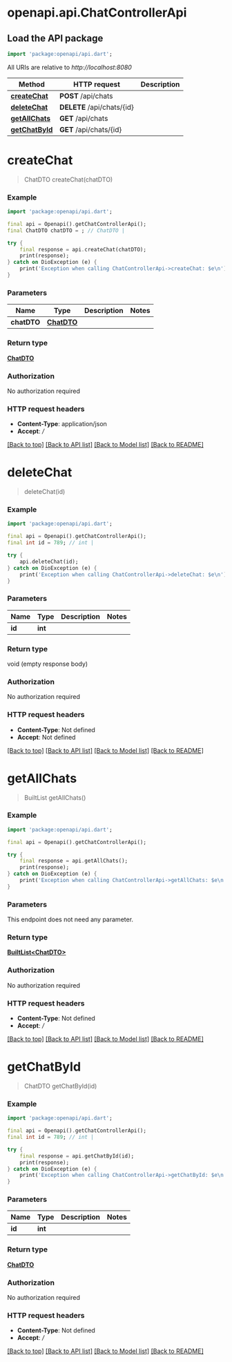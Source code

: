# openapi.api.ChatControllerApi

## Load the API package
```dart
import 'package:openapi/api.dart';
```

All URIs are relative to *http://localhost:8080*

Method | HTTP request | Description
------------- | ------------- | -------------
[**createChat**](ChatControllerApi.md#createchat) | **POST** /api/chats | 
[**deleteChat**](ChatControllerApi.md#deletechat) | **DELETE** /api/chats/{id} | 
[**getAllChats**](ChatControllerApi.md#getallchats) | **GET** /api/chats | 
[**getChatById**](ChatControllerApi.md#getchatbyid) | **GET** /api/chats/{id} | 


# **createChat**
> ChatDTO createChat(chatDTO)



### Example
```dart
import 'package:openapi/api.dart';

final api = Openapi().getChatControllerApi();
final ChatDTO chatDTO = ; // ChatDTO | 

try {
    final response = api.createChat(chatDTO);
    print(response);
} catch on DioException (e) {
    print('Exception when calling ChatControllerApi->createChat: $e\n');
}
```

### Parameters

Name | Type | Description  | Notes
------------- | ------------- | ------------- | -------------
 **chatDTO** | [**ChatDTO**](ChatDTO.md)|  | 

### Return type

[**ChatDTO**](ChatDTO.md)

### Authorization

No authorization required

### HTTP request headers

 - **Content-Type**: application/json
 - **Accept**: */*

[[Back to top]](#) [[Back to API list]](../README.md#documentation-for-api-endpoints) [[Back to Model list]](../README.md#documentation-for-models) [[Back to README]](../README.md)

# **deleteChat**
> deleteChat(id)



### Example
```dart
import 'package:openapi/api.dart';

final api = Openapi().getChatControllerApi();
final int id = 789; // int | 

try {
    api.deleteChat(id);
} catch on DioException (e) {
    print('Exception when calling ChatControllerApi->deleteChat: $e\n');
}
```

### Parameters

Name | Type | Description  | Notes
------------- | ------------- | ------------- | -------------
 **id** | **int**|  | 

### Return type

void (empty response body)

### Authorization

No authorization required

### HTTP request headers

 - **Content-Type**: Not defined
 - **Accept**: Not defined

[[Back to top]](#) [[Back to API list]](../README.md#documentation-for-api-endpoints) [[Back to Model list]](../README.md#documentation-for-models) [[Back to README]](../README.md)

# **getAllChats**
> BuiltList<ChatDTO> getAllChats()



### Example
```dart
import 'package:openapi/api.dart';

final api = Openapi().getChatControllerApi();

try {
    final response = api.getAllChats();
    print(response);
} catch on DioException (e) {
    print('Exception when calling ChatControllerApi->getAllChats: $e\n');
}
```

### Parameters
This endpoint does not need any parameter.

### Return type

[**BuiltList&lt;ChatDTO&gt;**](ChatDTO.md)

### Authorization

No authorization required

### HTTP request headers

 - **Content-Type**: Not defined
 - **Accept**: */*

[[Back to top]](#) [[Back to API list]](../README.md#documentation-for-api-endpoints) [[Back to Model list]](../README.md#documentation-for-models) [[Back to README]](../README.md)

# **getChatById**
> ChatDTO getChatById(id)



### Example
```dart
import 'package:openapi/api.dart';

final api = Openapi().getChatControllerApi();
final int id = 789; // int | 

try {
    final response = api.getChatById(id);
    print(response);
} catch on DioException (e) {
    print('Exception when calling ChatControllerApi->getChatById: $e\n');
}
```

### Parameters

Name | Type | Description  | Notes
------------- | ------------- | ------------- | -------------
 **id** | **int**|  | 

### Return type

[**ChatDTO**](ChatDTO.md)

### Authorization

No authorization required

### HTTP request headers

 - **Content-Type**: Not defined
 - **Accept**: */*

[[Back to top]](#) [[Back to API list]](../README.md#documentation-for-api-endpoints) [[Back to Model list]](../README.md#documentation-for-models) [[Back to README]](../README.md)

